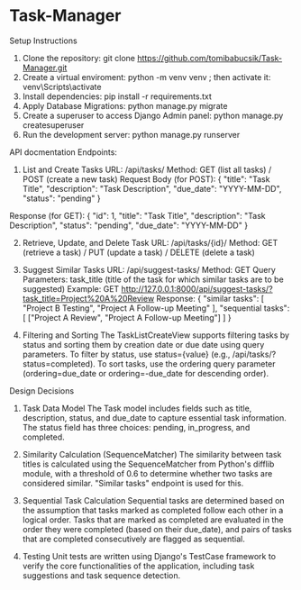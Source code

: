 # Task-Manager

Setup Instructions
1. Clone the repository: git clone https://github.com/tomibabucsik/Task-Manager.git
2. Create a virtual enviroment: python -m venv venv ; then activate it: venv\Scripts\activate
3. Install dependencies: pip install -r requirements.txt
4. Apply Database Migrations: python manage.py migrate
5. Create a superuser to access Django Admin panel: python manage.py createsuperuser
6. Run the development server: python manage.py runserver

API docmentation
Endpoints:

1. List and Create Tasks
URL: /api/tasks/
Method: GET (list all tasks) / POST (create a new task)
Request Body (for POST):
{
    "title": "Task Title",
    "description": "Task Description",
    "due_date": "YYYY-MM-DD",
    "status": "pending"
}

Response (for GET):
{
     "id": 1,
     "title": "Task Title",
     "description": "Task Description",
     "status": "pending",
     "due_date": "YYYY-MM-DD"
}

2. Retrieve, Update, and Delete Task
URL: /api/tasks/{id}/
Method: GET (retrieve a task) / PUT (update a task) / DELETE (delete a task)

3. Suggest Similar Tasks
URL: /api/suggest-tasks/
Method: GET
Query Parameters: task_title (title of the task for which similar tasks are to be suggested)
Example: GET http://127.0.0.1:8000/api/suggest-tasks/?task_title=Project%20A%20Review
Response:
{
    "similar tasks": [
        "Project B Testing",
        "Project A Follow-up Meeting"
    ],
    "sequential tasks": [
        ["Project A Review", "Project A Follow-up Meeting"]
    ]
}

5. Filtering and Sorting
The TaskListCreateView supports filtering tasks by status and sorting them by creation date or due date using query parameters.
To filter by status, use status={value} (e.g., /api/tasks/?status=completed).
To sort tasks, use the ordering query parameter (ordering=due_date or ordering=-due_date for descending order).

Design Decisions
1. Task Data Model
The Task model includes fields such as title, description, status, and due_date to capture essential task information.
The status field has three choices: pending, in_progress, and completed.

2. Similarity Calculation (SequenceMatcher)
The similarity between task titles is calculated using the SequenceMatcher from Python's difflib module, with a threshold of 0.6 to determine whether two tasks are considered similar.
"Similar tasks" endpoint is used for this.

3. Sequential Task Calculation
Sequential tasks are determined based on the assumption that tasks marked as completed follow each other in a logical order.
Tasks that are marked as completed are evaluated in the order they were completed (based on their due_date), and pairs of tasks that are completed consecutively are flagged as sequential.

4. Testing
Unit tests are written using Django's TestCase framework to verify the core functionalities of the application, including task suggestions and task sequence detection.
